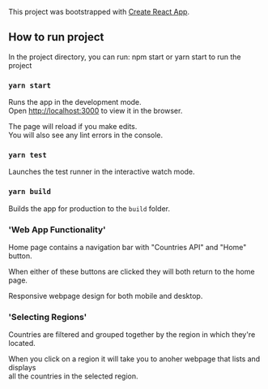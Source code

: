 This project was bootstrapped with [Create React App](https://github.com/facebook/create-react-app).

## How to run project

In the project directory, you can run: npm start or yarn start to run the project

### `yarn start`

Runs the app in the development mode.<br />
Open [http://localhost:3000](http://localhost:3000) to view it in the browser.

The page will reload if you make edits.<br />
You will also see any lint errors in the console.

### `yarn test`

Launches the test runner in the interactive watch mode.<br />

### `yarn build`

Builds the app for production to the `build` folder.<br />

### 'Web App Functionality'

Home page contains a navigation bar with "Countries API" and "Home" button.<br />

When either of these buttons are clicked they will both return to the home page.<br />

Responsive webpage design for both mobile and desktop.<br />

### 'Selecting Regions'

Countries are filtered and grouped together by the region in which they're located.<br/>

When you click on a region it will take you to anoher webpage that lists and displays<br/>
all the countries in the selected region.<br/>



